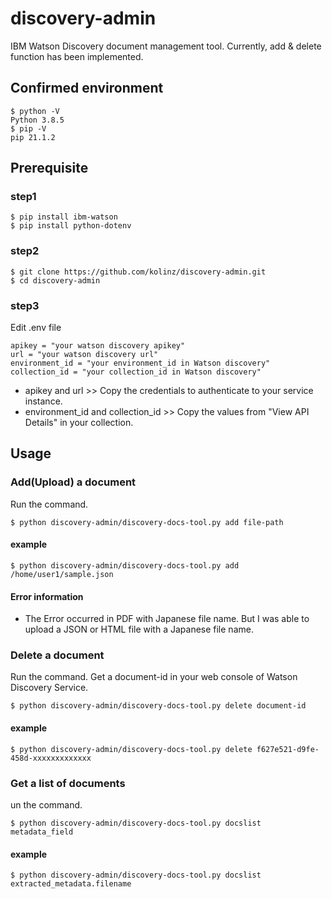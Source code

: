 # discovery-admin
IBM Watson Discovery document management tool. Currently, add & delete function has been implemented.

## Confirmed environment
```
$ python -V
Python 3.8.5
$ pip -V
pip 21.1.2
```
## Prerequisite
### step1
```
$ pip install ibm-watson
$ pip install python-dotenv
```
### step2
```
$ git clone https://github.com/kolinz/discovery-admin.git
$ cd discovery-admin
```
### step3
Edit .env file
```
apikey = "your watson discovery apikey"
url = "your watson discovery url"
environment_id = "your environment_id in Watson discovery"
collection_id = "your collection_id in Watson discovery"
```
- apikey and url >> Copy the credentials to authenticate to your service instance.
- environment_id and collection_id >> Copy the values from "View API Details" in your collection.

## Usage
### Add(Upload) a document
Run the command.
```
$ python discovery-admin/discovery-docs-tool.py add file-path
```
#### example
```
$ python discovery-admin/discovery-docs-tool.py add /home/user1/sample.json
```
#### Error information
- The Error occurred in PDF with Japanese file name. But I was able to upload a JSON or HTML file with a Japanese file name.

### Delete a document
Run the command. Get a document-id in your web console of Watson Discovery Service.
```
$ python discovery-admin/discovery-docs-tool.py delete document-id
```
#### example
```
$ python discovery-admin/discovery-docs-tool.py delete f627e521-d9fe-458d-xxxxxxxxxxxxx
```
### Get a list of documents
un the command.
```
$ python discovery-admin/discovery-docs-tool.py docslist metadata_field
```
#### example
```
$ python discovery-admin/discovery-docs-tool.py docslist extracted_metadata.filename
```
